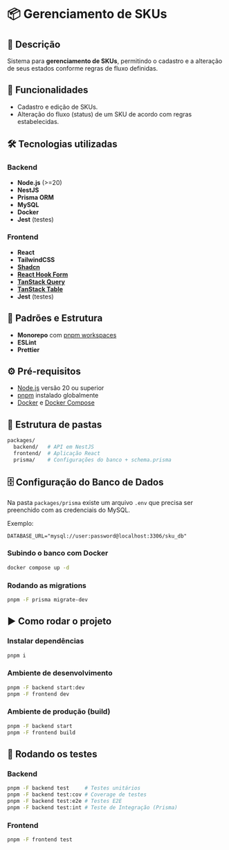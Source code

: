 # 📦 Gerenciamento de SKUs  

## 📖 Descrição  
Sistema para **gerenciamento de SKUs**, permitindo o cadastro e a alteração de seus estados conforme regras de fluxo definidas.  

## 🚀 Funcionalidades  
- Cadastro e edição de SKUs.  
- Alteração do fluxo (status) de um SKU de acordo com regras estabelecidas.  

## 🛠️ Tecnologias utilizadas  

### Backend  
- **Node.js** (>=20)  
- **NestJS**  
- **Prisma ORM**  
- **MySQL**  
- **Docker**  
- **Jest** (testes)  

### Frontend  
- **React**  
- **TailwindCSS**  
- [**Shadcn**](https://ui.shadcn.com/)  
- [**React Hook Form**](https://react-hook-form.com/)
- [**TanStack Query**](https://tanstack.com/query/latest)  
- [**TanStack Table**](https://tanstack.com/table/latest)  
- **Jest** (testes)  

## 📐 Padrões e Estrutura  
- **Monorepo** com [pnpm workspaces](https://pnpm.io/workspaces)  
- **ESLint**
- **Prettier**

## ⚙️ Pré-requisitos  
- [Node.js](https://nodejs.org/) versão 20 ou superior  
- [pnpm](https://pnpm.io/) instalado globalmente  
- [Docker](https://www.docker.com/) e [Docker Compose](https://docs.docker.com/compose/)  

## 📂 Estrutura de pastas  
```bash
packages/
  backend/   # API em NestJS
  frontend/  # Aplicação React
  prisma/    # Configurações do banco + schema.prisma
```

## 🗄️ Configuração do Banco de Dados  
Na pasta `packages/prisma` existe um arquivo `.env` que precisa ser preenchido com as credenciais do MySQL.  

Exemplo:  
```env
DATABASE_URL="mysql://user:password@localhost:3306/sku_db"
```

### Subindo o banco com Docker  
```bash
docker compose up -d
```

### Rodando as migrations  
```bash
pnpm -F prisma migrate-dev
```

## ▶️ Como rodar o projeto  

### Instalar dependências  
```bash
pnpm i
```

### Ambiente de desenvolvimento  
```bash
pnpm -F backend start:dev
pnpm -F frontend dev
```

### Ambiente de produção (build)  
```bash
pnpm -F backend start
pnpm -F frontend build
```

## 🧪 Rodando os testes  

### Backend  
```bash
pnpm -F backend test     # Testes unitários
pnpm -F backend test:cov # Coverage de testes
pnpm -F backend test:e2e # Testes E2E
pnpm -F backend test:int # Teste de Integração (Prisma)
```

### Frontend  
```bash
pnpm -F frontend test
```
